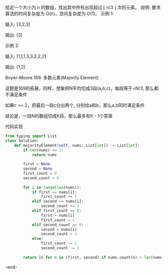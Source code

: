 给定一个大小为 n 的数组，找出其中所有出现超过 ⌊ n/3 ⌋ 次的元素。
说明: 要求算法的时间复杂度为 O(n)，空间复杂度为 O(1)。
示例 1:

输入: [3,2,3]

输出: [3]

示例 2:

输入: [1,1,1,3,3,2,2,2]

输出: [1,2]

Boyer-Moore
169. 多数元素(Majority Element)

这题是169的拓展，同样，想象把N平均切成3段(a,b,c)，每段等于=N/3, 那么都不满足条件

如果c >= 2，把最后一段c分出两个, 分别给a和b，那么a,b同时满足条件

结论是，一段N的数组切成K段，那么最多有K - 1个答案

代码实现

```python
from typing import List
class Solution:
    def majorityElement(self, nums: List[int]) -> List[int]:
        if len(nums) <= 1:
            return nums
            
        first = None
        second = None
        first_count = 0
        second_count = 0
        
        for i in range(len(nums)):
            if first == nums[i]:
                first_count += 1
            elif second == nums[i]:
                second_count += 1
            elif first_count == 0:
                first = nums[i]
                first_count = 1
            elif second_count == 0:
                second = nums[i]
                second_count = 1
            else:
                first_count -= 1
                second_count -= 1
    
        return [n for n in (first, second) if nums.count(n) > len(nums) / 3]
```

-end-